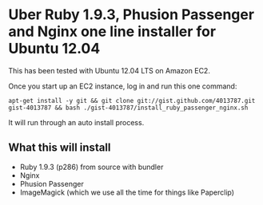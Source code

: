 # Uber Ruby 1.9.3, Phusion Passenger and Nginx one line installer for Ubuntu 12.04

This has been tested with Ubuntu 12.04 LTS on Amazon EC2. 

Once you start up an EC2 instance, log in and run this one command:

    apt-get install -y git && git clone git://gist.github.com/4013787.git gist-4013787 && bash ./gist-4013787/install_ruby_passenger_nginx.sh

It will run through an auto install process. 

## What this will install

* Ruby 1.9.3 (p286) from source with bundler
* Nginx
* Phusion Passenger
* ImageMagick (which we use all the time for things like Paperclip)

